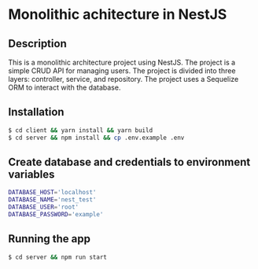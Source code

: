# Monolithic achitecture in NestJS

## Description

This is a monolithic architecture project using NestJS. The project is a simple CRUD API for managing users. The project is divided into three layers: controller, service, and repository. The project uses a Sequelize ORM to interact with the database.

## Installation

```bash
$ cd client && yarn install && yarn build
$ cd server && npm install && cp .env.example .env
```
## Create database and credentials to environment variables

```bash
DATABASE_HOST='localhost'
DATABASE_NAME='nest_test'
DATABASE_USER='root'
DATABASE_PASSWORD='example'
```

## Running the app

```bash
$ cd server && npm run start
```
